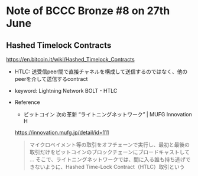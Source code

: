 # Note of BCCC Bronze #8 on 27th June

## Hashed Timelock Contracts
https://en.bitcoin.it/wiki/Hashed_Timelock_Contracts

- HTLC: 送受信peer間で直接チャネルを構成して送信するのではなく、他のpeerを介して送信するcontract

- keyword: Lightning Network BOLT - HTLC

- Reference

  - ビットコイン 次の革新 “ライトニングネットワーク” | MUFG Innovation H 

  <https://innovation.mufg.jp/detail/id=111>

  > マイクロペイメント等の取引をオフチェーンで実行し、最初と最後の取引だけをビットコインのブロックチェーンにブロードキャストして ... そこで、ライトニングネットワークでは、間に入る誰も持ち逃げできないように、Hashed Time-Lock Contract（HTLC）取引という 
